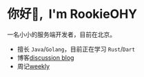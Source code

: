 # <Hello>你好👋, &nbsp;I'm RookieOHY</Hello>
一名小小的服务端开发者，目前在北京。  
- 擅长 `Java`/`Golang`，目前正在学习 `Rust`/`Dart`
- 博客[discussion blog](https://rookieohy.icu)
- 周记[weekly](https://weekly.subhee.top)
